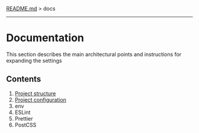 [README.md](../README.md) > docs

---

# Documentation

This section describes the main architectural points and instructions for expanding the settings

## Contents

1. [Project structure](./structure.ru.md)
2. [Project configuration](./configs.ru.md)
3. env
4. ESLint
5. Prettier
6. PostCSS
